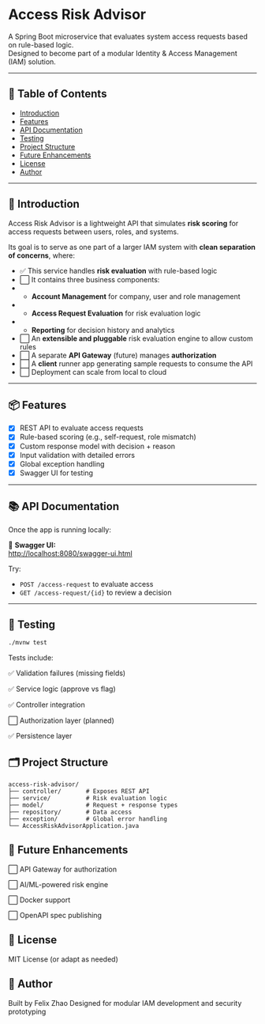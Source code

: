 # Access Risk Advisor

A Spring Boot microservice that evaluates system access requests based on rule-based logic.  
Designed to become part of a modular Identity & Access Management (IAM) solution.

---

## 📌 Table of Contents

- [Introduction](#-introduction)
- [Features](#-features)
- [API Documentation](#-api-documentation)
- [Testing](#-testing)
- [Project Structure](#-project-structure)
- [Future Enhancements](#-future-enhancements)
- [License](#-license)
- [Author](#-author)

---

## 🚀 Introduction

Access Risk Advisor is a lightweight API that simulates **risk scoring** for access requests between users, roles, and systems.

Its goal is to serve as one part of a larger IAM system with **clean separation of concerns**, where:

- ✅ This service handles **risk evaluation** with rule-based logic
- ⬜ It contains three business components:
-
    - **Account Management** for company, user and role management
-
    - **Access Request Evaluation** for risk evaluation logic
-
    - **Reporting** for decision history and analytics
- ⬜ An **extensible and pluggable** risk evaluation engine to allow custom rules
- ⬜ A separate **API Gateway** (future) manages **authorization**
- ⬜ A **client** runner app generating sample requests to consume the API
- ⬜ Deployment can scale from local to cloud
---

## 📦 Features

- [x] REST API to evaluate access requests
- [x] Rule-based scoring (e.g., self-request, role mismatch)
- [x] Custom response model with decision + reason
- [x] Input validation with detailed errors
- [x] Global exception handling
- [x] Swagger UI for testing

---

## 📚 API Documentation

Once the app is running locally:

🔗 **Swagger UI:**  
[http://localhost:8080/swagger-ui.html](http://localhost:8080/swagger-ui.html)

Try:
- `POST /access-request` to evaluate access
- `GET /access-request/{id}` to review a decision

---

## 🧪 Testing

```bash
./mvnw test
```
Tests include:

✅ Validation failures (missing fields)

✅ Service logic (approve vs flag)

✅ Controller integration

⬜ Authorization layer (planned)

✅ Persistence layer

## 🗂 Project Structure
```plain
access-risk-advisor/
├── controller/       # Exposes REST API
├── service/          # Risk evaluation logic
├── model/            # Request + response types
├── repository/       # Data access
├── exception/        # Global error handling
└── AccessRiskAdvisorApplication.java
```

## 🔮 Future Enhancements
⬜ API Gateway for authorization

⬜ AI/ML-powered risk engine

⬜ Docker support

⬜ OpenAPI spec publishing

## 📄 License
MIT License (or adapt as needed)

## 👤 Author
Built by Felix Zhao
Designed for modular IAM development and security prototyping

